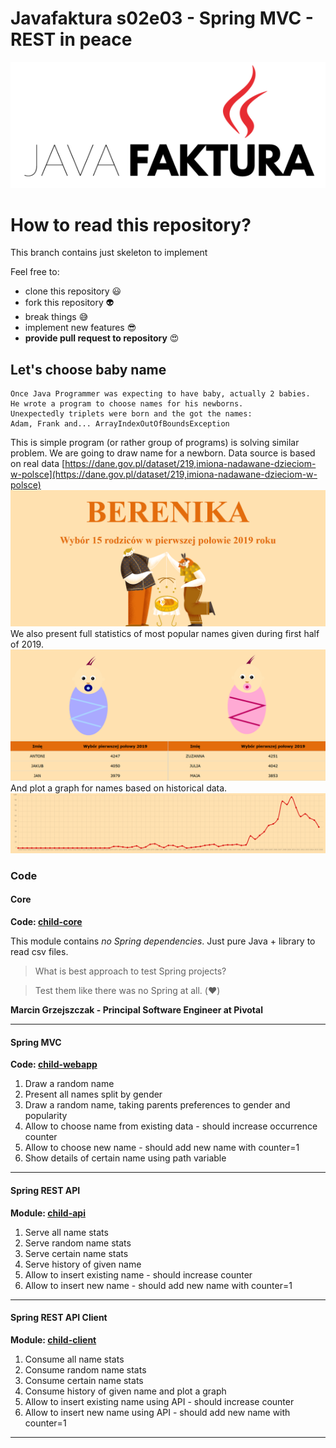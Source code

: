 ﻿# Javafaktura s02e03 - Spring MVC - REST in peace

![.images/javafaktura.png](.images/javafaktura.png)

# How to read this repository?

This branch contains just skeleton to implement

Feel free to: 
- clone this repository :smiley:
- fork this repository :alien:
- break things :sweat_smile:
- implement new features :sunglasses:
- **provide pull request to repository** :heart_eyes:

## Let's choose baby name

```
Once Java Programmer was expecting to have baby, actually 2 babies.
He wrote a program to choose names for his newborns.
Unexpectedly triplets were born and the got the names:
Adam, Frank and... ArrayIndexOutOfBoundsException
```

This is simple program (or rather group of programs) is solving similar problem.
We are going to draw name for a newborn. Data source is based on real data [https://dane.gov.pl/dataset/219,imiona-nadawane-dzieciom-w-polsce](https://dane.gov.pl/dataset/219,imiona-nadawane-dzieciom-w-polsce)
![.images/chooser.png](.images/chooser.png)
We also present full statistics of most popular names given during first half of 2019.
![.images/all_names.png](.images/all_names.png)
And plot a graph for names based on historical data.
![.images/graph.png](.images/graph.png)


### Code

#### Core

**Code: [child-core](child-core)**

This module contains *no Spring dependencies*. Just pure Java + library to read csv files.

> What is best approach to test Spring projects?

> Test them like there was no Spring at all. (:heart:)

**Marcin Grzejszczak - Principal Software Engineer at Pivotal**



---

#### Spring MVC 

**Code: [child-webapp](child-webapp)**

1. Draw a random name
2. Present all names split by gender 
3. Draw a random name, taking parents preferences to gender and popularity 
4. Allow to choose name from existing data - should increase occurrence counter 
5. Allow to choose new name - should add new name with counter=1 
6. Show details of certain name using path variable 

---

#### Spring REST API

**Module: [child-api](child-api)**

1. Serve all name stats 
2. Serve random name stats 
3. Serve certain name stats 
4. Serve history of given name 
5. Allow to insert existing name - should increase counter 
6. Allow to insert new name - should add new name with counter=1 

---

#### Spring REST API Client

**Module: [child-client](child-client)**

1. Consume all name stats 
2. Consume random name stats 
3. Consume certain name stats 
4. Consume history of given name and plot a graph 
5. Allow to insert existing name using API - should increase counter 
6. Allow to insert new name using API - should add new name with counter=1 

---
